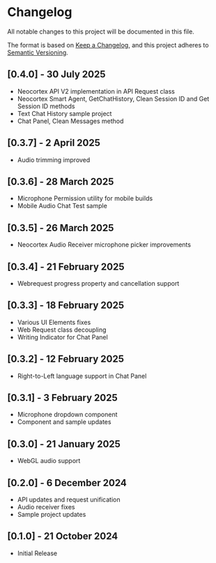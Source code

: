 # Changelog
All notable changes to this project will be documented in this file.

The format is based on [Keep a Changelog](https://keepachangelog.com/en/1.0.0/),
and this project adheres to [Semantic Versioning](https://semver.org/spec/v2.0.0.html).

## [0.4.0] - 30 July 2025
- Neocortex API V2 implementation in API Request class
- Neocortex Smart Agent, GetChatHistory, Clean Session ID and Get Session ID methods
- Text Chat History sample project
- Chat Panel, Clean Messages method

## [0.3.7] - 2 April 2025
- Audio trimming improved

## [0.3.6] - 28 March 2025
- Microphone Permission utility for mobile builds
- Mobile Audio Chat Test sample

## [0.3.5] - 26 March 2025
- Neocortex Audio Receiver microphone picker improvements

## [0.3.4] - 21 February 2025
- Webrequest progress property and cancellation support

## [0.3.3] - 18 February 2025
- Various UI Elements fixes
- Web Request class decoupling
- Writing Indicator for Chat Panel

## [0.3.2] - 12 February 2025
- Right-to-Left language support in Chat Panel

## [0.3.1] - 3 February 2025
- Microphone dropdown component
- Component and sample updates

## [0.3.0] - 21 January 2025
- WebGL audio support

## [0.2.0] - 6 December 2024
- API updates and request unification
- Audio receiver fixes
- Sample project updates

## [0.1.0] - 21 October 2024
- Initial Release

